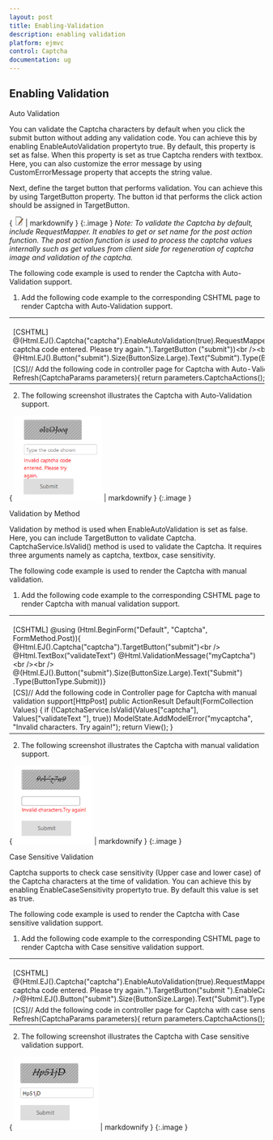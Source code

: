 ```yaml
---
layout: post
title: Enabling-Validation
description: enabling validation
platform: ejmvc
control: Captcha
documentation: ug
---
```


## Enabling Validation

Auto Validation

You can validate the Captcha characters by default when you click the submit button without adding any validation code. You can achieve this by enabling EnableAutoValidation propertyto true. By default, this property is set as false. When this property is set as true Captcha renders with textbox.  Here, you can also customize the error message by using CustomErrorMessage property that accepts the string value. 

Next, define the target button that performs validation. You can achieve this by using TargetButton property. The button id that performs the click action should be assigned in TargetButton. 

{ ![C:/Users/ApoorvahR/Desktop/Note.png](Enabling-Validation_images/Enabling-Validation_img1.png) | markdownify }
{:.image }
_Note: To validate the Captcha by default, include RequestMapper. It enables to get or set name for the post action function. The post action function is used to process the captcha values internally such as get values from client side for regeneration of captcha image and validation of the captcha._



The following code example is used to render the Captcha with Auto-Validation support.

1. Add the following code example to the corresponding CSHTML page to render Captcha with Auto-Validation support.
<table>
<tr>
<td>
<br>[CSHTML]  @(Html.EJ().Captcha("captcha").EnableAutoValidation(true).RequestMapper("Refresh").CustomErrorMessage("Invalid captcha code entered. Please try again.").TargetButton ("submit"))&lt;br /&gt;&lt;br /&gt;&lt;br /&gt;    @Html.EJ().Button("submit").Size(ButtonSize.Large).Text("Submit").Type(ButtonType.Submit)</td></tr>
<tr>
<td>
[CS]// Add the following code in controller page for Captcha with Auto-Validation supportpublic ActionResult Refresh(CaptchaParams parameters){    return parameters.CaptchaActions();}</td></tr>
</table>




2. The following screenshot illustrates the Captcha with Auto-Validation support. 

{ ![C:/Users/ApoorvahR/Desktop/3.png](Enabling-Validation_images/Enabling-Validation_img2.png) | markdownify }
{:.image }


Validation by Method

Validation by method is used when EnableAutoValidation is set as false. Here, you can include TargetButton to validate Captcha. CaptchaService.IsValid() method is used to validate the Captcha. It requires three arguments namely as captcha, textbox, case sensitivity.

The following code example is used to render the Captcha with manual validation.

1. Add the following code example to the corresponding CSHTML page to render Captcha with manual validation support.
<table>
<tr>
<td>
<br>[CSHTML] @using (Html.BeginForm("Default", "Captcha", FormMethod.Post)){    @Html.EJ().Captcha("captcha").TargetButton("submit")&lt;br /&gt;    @Html.TextBox("validateText")    @Html.ValidationMessage("myCaptcha")&lt;br /&gt;&lt;br /&gt;      @(Html.EJ().Button("submit").Size(ButtonSize.Large).Text("Submit")    .Type(ButtonType.Submit))}</td></tr>
<tr>
<td>
[CS]// Add the following code in Controller page for Captcha with manual validation support[HttpPost]        public ActionResult Default(FormCollection Values)        {            if (!CaptchaService.IsValid(Values["captcha"], Values["validateText "], true))                ModelState.AddModelError("mycaptcha", "Invalid characters. Try again!");            return View();        }</td></tr>
</table>


2. The following screenshot illustrates the Captcha with manual validation support. 

{ ![C:/Users/ApoorvahR/Desktop/1.png](Enabling-Validation_images/Enabling-Validation_img3.png) | markdownify }
{:.image }


Case Sensitive Validation 

Captcha supports to check case sensitivity (Upper case and lower case) of the Captcha characters at the time of validation. You can achieve this by enabling EnableCaseSensitivity propertyto true. By default this value is set as true.

The following code example is used to render the Captcha with Case sensitive validation support.

1. Add the following code example to the corresponding CSHTML page to render Captcha with Case sensitive validation support.
<table>
<tr>
<td>
<br>[CSHTML]   @(Html.EJ().Captcha("captcha").EnableAutoValidation(true).RequestMapper("Refresh").CustomErrorMessage("Invalid captcha code entered. Please try again.").TargetButton("submit ").EnableCaseSensitivity(true))&lt;br /&gt;&lt;br /&gt;&lt;br /&gt;@Html.EJ().Button("submit").Size(ButtonSize.Large).Text("Submit").Type(ButtonType.Submit)</td></tr>
<tr>
<td>
[CS]// Add the following code in controller page for Captcha with case sensitive validation supportpublic ActionResult Refresh(CaptchaParams parameters){   return parameters.CaptchaActions();}</td></tr>
</table>


2. The following screenshot illustrates the Captcha with Case sensitive validation support. 

{ ![C:/Users/ApoorvahR/Desktop/3.png](Enabling-Validation_images/Enabling-Validation_img4.png) | markdownify }
{:.image }


